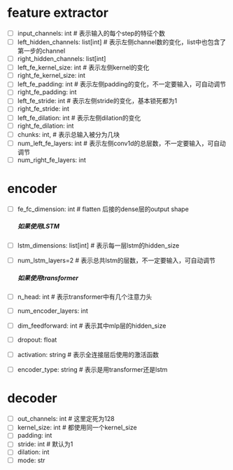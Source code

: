 # feature extractor
- [ ] input_channels: int  # 表示输入的每个step的特征个数
- [ ] left_hidden_channels: list[int]  # 表示左侧channel数的变化，list中也包含了第一步的channel
- [ ] right_hidden_channels: list[int]
- [ ] left_fe_kernel_size: int # 表示左侧kernel的变化
- [ ] right_fe_kernel_size: int
- [ ] left_fe_padding: int # 表示左侧padding的变化，不一定要输入，可自动调节
- [ ] right_fe_padding: int 
- [ ] left_fe_stride: int # 表示左侧stride的变化，基本锁死都为1
- [ ] right_fe_stride: int
- [ ] left_fe_dilation: int # 表示左侧dilation的变化
- [ ] right_fe_dilation: int
- [ ] chunks: int, # 表示总输入被分为几块
- [ ] num_left_fe_layers: int # 表示左侧conv1d的总层数，不一定要输入，可自动调节
- [ ] num_right_fe_layers: int

# encoder
- [ ] fe_fc_dimension: int   # flatten 后接的dense层的output shape

  ##### 如果使用LSTM

- [ ] lstm_dimensions: list[int] # 表示每一层lstm的hidden_size

- [ ] num_lstm_layers=2 # 表示总共lstm的层数，不一定要输入，可自动调节

  ##### 如果使用transformer

- [ ] n_head: int # 表示transformer中有几个注意力头

- [ ] num_encoder_layers: int

- [ ] dim_feedforward: int # 表示其中mlp层的hidden_size

- [ ] dropout: float

- [ ] activation: string # 表示全连接层后使用的激活函数

  

- [ ] encoder_type: string # 表示是用transformer还是lstm

# decoder
- [ ] out_channels: int # 这里定死为128
- [ ] kernel_size: int # 都使用同一个kernel_size
- [ ] padding: int
- [ ] stride: int # 默认为1
- [ ] dilation: int
- [ ] mode: str
